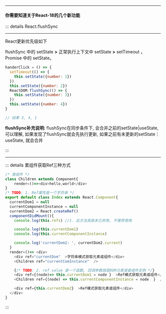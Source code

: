 <end-time time="更新时间: 2022-12-02 10:13" />


----------------------
#### 你需要知道关于React-18的几个新功能

[//]: # (> 来源: https://github.com/reactwg/react-18/discussions)


::: details React.flushSync

-------------

React更新优先级如下

flushSync 中的 setState **>** 正常执行上下文中 setState **>** setTimeout ，Promise 中的 setState。

```javascript {5-8,12}
handerClick = () => {
  setTimeout(() => {
    this.setState({number: 1})
  })
  this.setState({number: 2})
  ReactDOM.flushSync(() => {
    this.setState({number: 3})
  })
  this.setState({number: 4})
}

// 结果 3, 4, 1
```

**flushSync补充说明:** flushSync在同步条件下, 会合并之前的setState|useState,可以理解, 如果发现了flushSync就会先执行更新,
如果之前有未更新的setState｜useState, 就会合并


:::

-------------

<end-time time="更新时间: 2022-12-13 21:42" />

::: details 累组件获取Ref三种方式
```javascript {19,20,23,24,26,7,8,9}
/* 类组件 */
class Children extends Component{  
    render=()=><div>hello,world</div>
}
/* TODO: 1. Ref属性是一个字符串 */
export default class Index extends React.Component{
  currentDom1 = null
  currentComponentInstance = null
  currentDom2 = React.createRef()
  componentDidMount(){
    console.log(this.refs) //1. 此方法高版本已弃用, 不推荐使用

    console.log(this.currentDom1)
    console.log(this.currentComponentInstance)

    console.log('currentDom2: ', currentDom2.current)
  }
  render=()=> <div>
    <div ref="currentDom"  >字符串模式获取元素或组件</div>
    <Children ref="currentComInstance"  />

    {/* TODO: 2. ref value 是一个函数, 回调参数就是DOM元素或者组件实例 */}
    <div ref={(node)=> this.currentDom1 = node }  >Ref模式获取元素或组件</div>
    <Children ref={(node) => this.currentComponentInstance = node  }  />

    <div ref={this.currentDom2}  >Ref模式获取元素或组件</div>
  </div>
}
```
:::